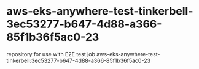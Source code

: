 # aws-eks-anywhere-test-tinkerbell-3ec53277-b647-4d88-a366-85f1b36f5ac0-23
repository for use with E2E test job aws-eks-anywhere-test-tinkerbell:3ec53277-b647-4d88-a366-85f1b36f5ac0-23
